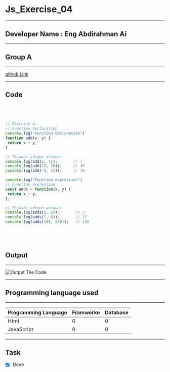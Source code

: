 
 # Js_Exercise_04
 
 ***
 
 ## Developer Name : Eng Abdirahman Ai
 
 ***
 
 ## Group A
 
 ***
 [github Link](https://github.com/engai2025/All-js)
 
 ***
 
 ## Code
 
 ~~~ Javascript
 



// Exercise 4: 
// Function declaration
console.log("Function declaration")
function add(x, y) {
  return x + y;
}

// Tijaabi adigoo wacaya:
console.log(add(3, 4));       // 7
console.log(add(10, 20));     // 30
console.log(add(-5, 15));     // 10

console.log("Function expression")
// Function expression
const adds = function(x, y) {
  return x + y;
};

// Tijaabi adigoo wacaya:
console.log(adds(1, 2));       // 3
console.log(adds(7, 8));       // 15
console.log(adds(100, 250));   // 350




 
 
 ~~~
 
 
  
 
 ## Output
 
 ***
 ![Output The Code](../../All-js/04-Exercise/Assets/Capture.PNG)
 ***
 
  
 
 ## Programming language used
 
 ***
 
 |Programming Language |Framworke | Database
 |:-------------------|:----------|:--------
 |Html                |0          |0
 |JavaScript          |0          |0
 
 ***
 
 ## Task
 
 - [x] Done
 